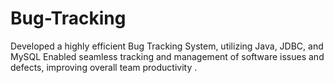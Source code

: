 # Bug-Tracking

Developed a highly efficient Bug Tracking System, utilizing Java, JDBC, and MySQL Enabled seamless tracking and management of software issues and defects, improving overall team productivity .
